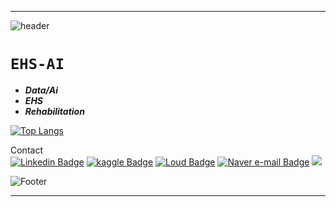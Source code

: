 - - - 
<div class="container">
  
![header](https://capsule-render.vercel.app/api?type=waving&color=auto&height=50&section=header&text=&fontSize=20)
<headers>

  # `EHS-AI`

  + ***Data/Ai***<br>
  + ***EHS***<br>
  + ***Rehabilitation***<br>

[![Top Langs](https://github-readme-stats.vercel.app/api/top-langs/?username=piape)](https://github.com/piape/github-readme-stats)
<br>

  
Contact
<br>
[![Linkedin Badge](https://img.shields.io/badge/-LinkedIn-blue?style=flat-square&logo=Linkedin&logoColor=white&link=https://www.linkedin.com/in/s245liu/)](https://www.linkedin.com/in/s245liu/)
[![kaggle Badge](https://img.shields.io/badge/kaggle-20BEFF?style=flat-square&logo=Kaggle&logoColor=white&link=https://www.kaggle.com/s245rw/)](https://www.kaggle.com/s245rw/)
[![Loud Badge](https://img.shields.io/badge/Loud-FF9A00?style=flat-square&logo=Adobe&logoColor=white&link=https://www.loud.kr/m/s245liu)](https://www.loud.kr/m/s245liu)
[![Naver e-mail Badge](https://img.shields.io/badge/e_mail-03C75A?style=flat-square&logo=Naver&logoColor=white&link=mailto:pmpkc@naver.com)](mailto:pmpkc@naver.com)
<a href="https://github.com/piape"><img src="https://hits.seeyoufarm.com/api/count/incr/badge.svg?url=https%3A%2F%2Fgithub.com%2Fseondal&count_bg=%23000000&title_bg=%23000000&icon=github.svg&icon_color=%23E7E7E7&title=GitHub&edge_flat=false)"/></a>  
  
  
![Footer](https://capsule-render.vercel.app/api?type=waving&color=auto&height=50&section=footer)
- - - 
</div>
